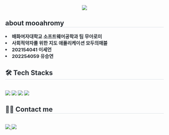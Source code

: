 <div align= "center">
    <img src="https://capsule-render.vercel.app/api?type=waving&color=00bfff&height=120&text=mooahromy&animation=twinkling&fontColor=0042aa&fontSize=40" />
    </div>
    <div style="text-align: left;"> 
    <h2 style="border-bottom: 1px solid #d8dee4; color: #282d33;"> about mooahromy </h2>  
    <div style="font-weight: 700; font-size: 15px; text-align: left; color: #282d33;"> <li> 배화여자대학교 소프트웨어공학과 팀 무아로미</li><li> 사회적약자를 위한 지도 애플리케이션 모두의매블</li><li> 202154041 이세언</li><li> 202254059 유승연 </div> 
    </div>
    <div style="text-align: left;">
    <h2 style="border-bottom: 1px solid #d8dee4; color: #282d33;"> 🛠️ Tech Stacks </h2> <br> 
    <div style="margin: ; text-align: left;" "text-align: left;"> <img src="https://img.shields.io/badge/Android-3DDC84?style=flat-square&logo=Android&logoColor=white">
          <img src="https://img.shields.io/badge/Git-F05032?style=flat-square&logo=Git&logoColor=white">
          <img src="https://img.shields.io/badge/Firebase-FFCA28?style=flat-square&logo=Firebase&logoColor=white">
          <img src="https://img.shields.io/badge/Github-181717?style=flat-square&logo=Github&logoColor=white">
          </div>
    </div>
    <div style="text-align: left;">
    <h2 style="border-bottom: 1px solid #d8dee4; color: #282d33;"> 🧑‍💻 Contact me </h2> <br> 
    <div style="text-align: left;"> <a href=> <img src="https://img.shields.io/badge/Instagram-E4405F?style=flat-square&logo=Instagram&logoColor=white&link="> </a>
         <a href=mailto:mooahrmoy@gmail.com> <img src="https://img.shields.io/badge/Gmail-EA4335?style=flat-square&logo=Gmail&logoColor=white&link=mailto:mooahrmoy@gmail.com"> </a>
          </div>  <br> 
    <div style="text-align: left;">  </div> 
    </div>
    
